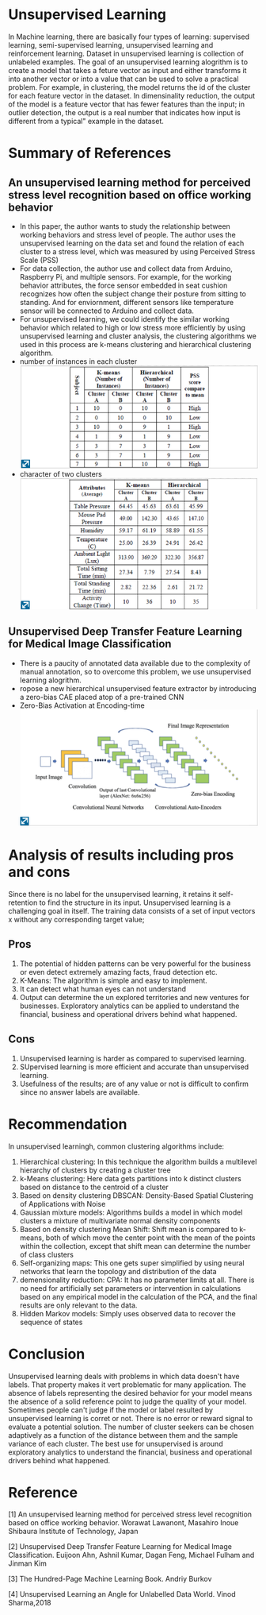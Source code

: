 # Unsupervised Learning
In Machine learning, there are basically four types of learning: supervised learning, semi-supervised learning, unsupervised learning
and reinforcement learning.
Dataset in unsupervised learning is collection of unlabeled examples. The goal of an unsupervised learning alogrithm is to create a model that takes a feture vector as input and either transforms it into another vector or into a value that can be used to solve a practical problem. For example, in clustering, the model returns the id of the cluster for each feature vector in the dataset. In dimensinality reduction, the output of the model is a feature vector that has fewer features than the input; in outlier detection, the output is a real number that indicates how input is different from a typical" example in the dataset.

# Summary of References
## An unsupervised learning method for perceived stress level recognition based on office working behavior
* In this paper, the author wants to study the relationship between working behaviors and stress level of people. The author uses the  unsupervised learning on the data set and found the relation of each cluster to a stress level, which was measured by using Perceived Stress Scale (PSS) 
* For data collection, the author use and collect data from Arduino, Raspberry Pi, and multiple sensors. For example, for the working behavior attributes, the force sensor embedded in seat cushion recognizes how often the subject change their posture from sitting to standing. And for enviornment, different sensors like temperature sensor will be connected to Arduino and collect data.
* For unsupervised learning, we could identify the similar working behavior which related to high or low stress more efficiently by using unsupervised learning and cluster analysis, the clustering algorithms we used in this process are k-means clustering and hierarchical clustering algorithm.
* number of instances in each cluster
![](https://github.com/ZhaoPeixi627/miniporject_2/blob/master/Mini_Project_2/Number%20of%20instances%20in%20each%20cluster.png)
* character of two clusters
![](https://github.com/ZhaoPeixi627/miniporject_2/blob/master/Mini_Project_2/character%20of%20two%20cluster.png)
## Unsupervised Deep Transfer Feature Learning for Medical Image Classification
* There is a paucity of annotated data available due to the complexity of manual annotation, so to overcome this problem, we use unsupervised learning alogrithm.
* ropose a new hierarchical unsupervised feature extractor by introducing a zero-bias CAE placed atop of a pre-trained CNN
* Zero-Bias Activation at Encoding-time
![](https://github.com/ZhaoPeixi627/miniporject_2/blob/master/Mini_Project_2/Zero-Bias%20Activation%20at%20Encoding-time.png)


# Analysis of results including pros and cons
Since there is no label for the unsupervised learning, it retains it self-retention to find the structure in its input. Unsupervised learning is a challenging goal in itself. The training data consists of a set of input vectors x without any corresponding target value;
## Pros
1. The potential of hidden patterns can be very powerful for the business or even detect extremely amazing facts, fraud detection etc.
2. K-Means: The algorithm is simple and easy to implement.
3. It can detect what human eyes can not understand
4. Output can determine the un explored territories and new ventures for businesses. Exploratory analytics can be applied to understand the financial, business and operational drivers behind what happened.
## Cons
1. Unsupervised learning is harder as compared to supervised learning.
2. SUpervised learning is more efficient and accurate than unsupervised learning.
3. Usefulness of the results; are of any value or not is difficult to confirm since no answer labels are available.

# Recommendation
In unsupervised learningh, common clustering algorithms include:
1. Hierarchical clustering: In this technique the algorithm builds a multilevel hierarchy of clusters by creating a cluster tree
2. k-Means clustering: Here data gets partitions into k distinct clusters based on distance to the centroid of a cluster
3. Based on density clustering DBSCAN: Density-Based Spatial Clustering of Applications with Noise
4. Gaussian mixture models: Algorithms builds a model in which model clusters a mixture of multivariate normal density components
5. Based on density clustering Mean Shift: Shift mean is compared to k-means, both of which move the center point with the mean of the points within the collection, except that shift mean can determine the number of class clusters
6. Self-organizing maps: This one gets super simplified by using neural networks that learn the topology and distribution of the data
7. demensionality reduction: CPA: It has no parameter limits at all. There is no need for artificially set parameters or intervention in calculations based on any empirical model in the calculation of the PCA, and the final results are only relevant to the data.
8. Hidden Markov models: Simply uses observed data to recover the sequence of states

# Conclusion
Unsupervised learning deals with problems in which data doesn't have labels. That property makes it vert problematic for many application. The absence of labels representing the desired behavior for your model means the absence of a solid reference point to judge the quality of your model. Sometimes people can't judge if the model or label resulted by unsupervised learning is corret or not. There is no error or reward signal to evaluate a potential solution. The number of cluster seekers can be chosen adaptively as a function of the distance between them and the sample variance of each cluster. The best use for unsupervised is around exploratory analytics to understand the financial, business and operational drivers behind what happened.

# Reference
[1] An unsupervised learning method for perceived stress level recognition based on office working behavior. Worawat Lawanont, Masahiro Inoue  Shibaura Institute of Technology, Japan

[2] Unsupervised Deep Transfer Feature Learning for Medical Image Classification. Euijoon Ahn, Ashnil Kumar, Dagan Feng, Michael Fulham and Jinman Kim

[3] The Hundred-Page Machine Learning Book. Andriy Burkov

[4] Unsupervised Learning an Angle for Unlabelled Data World. Vinod Sharma,2018
